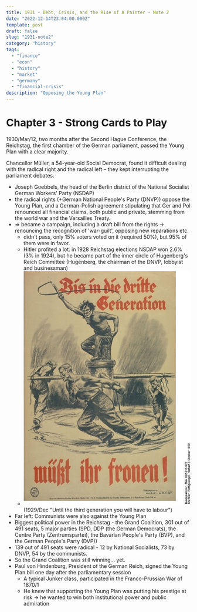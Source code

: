 ```yaml
---
title: 1931 - Debt, Crisis, and the Rise of A Painter - Note 2
date: "2022-12-14T23:04:00.000Z"
template: post
draft: false
slug: "1931-note2" 
category: "history"
tags:
  - "finance"
  - "econ"
  - "history"
  - "market"
  - "germany"
  - "financial-crisis"
description: "Opposing the Young Plan"
---
```


# Chapter 3 - Strong Cards to Play
1930/Mar/12, two months after the Second Hague Conference, the Reichstag, the first chamber of the German parliament, passed the Young Plan with a clear majority.

Chancellor Müller, a 54-year-old Social Democrat, found it difficult dealing with the radical right and the radical left – they kept interrupting the parliament debates.
- Joseph Goebbels, the head of the Berlin district of the National Socialist German Workers' Party (NSDAP)
- the radical rights (+German National People's Party (DNVP)) oppose the Young Plan, and a German-Polish agreement stipulating that Ger and Pol renounced all financial claims, both public and private, stemming from the world war and the Versailles Treaty.
- ⇒ became a campaign, including a draft bill from the rights → renouncing the recognition of 'war-guilt', opposing new reparations etc.
    - didn't pass, only 15% voters voted on it (required 50%), but 95% of them were in favor.
    - Hitler profited a lot: in 1928 Reichstag elections NSDAP won 2.6% (3% in 1924), but he became part of the inner circle of Hugenberg's Reich Committee (Hugenberg, the chairman of the DNVP, lobbyist and businessman)
    - ![poster_against_youngplan](./poster_against_youngplan.jpg) (1929/Dec "Until the third generation you will have to labour")
- Far left: Communists were also against the Young Plan
- Biggest political power in the Reichstag - the Grand Coalition, 301 out of 491 seats, 5 major parties (SPD, DDP (the German Democrats), the Centre Party (Zentrumspartei), the Bavarian People's Party (BVP), and the German People's Party (DVP))
- 139 out of 491 seats were radical - 12 by National Socialists, 73 by DNVP, 54 by the communists.
- So  the Grand Coalition was still winning… yet.
- Paul von Hindenburg, President of the German Reich, signed the Young Plan bill one day after the parliamentary session
    - A typical Junker class, participated in the Franco-Prussian War of 1870/1
    - He knew that supporting the Young Plan was putting his prestige at risk → he wanted to win both institutional power and public admiration